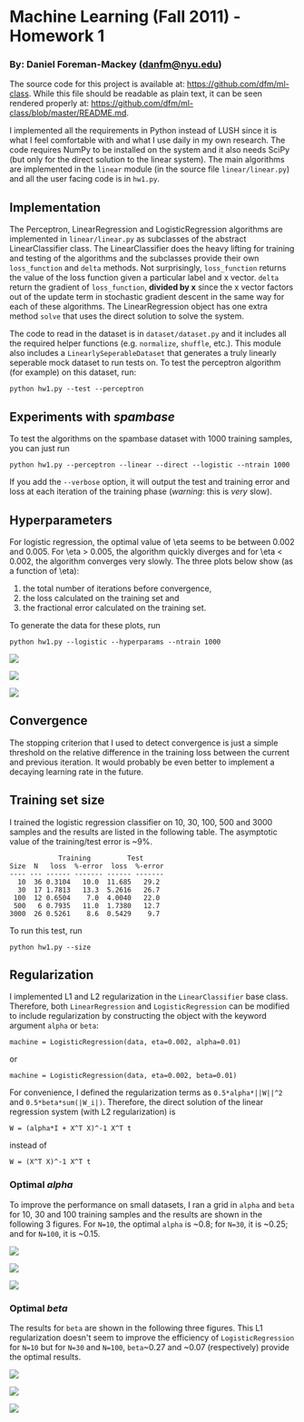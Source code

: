 # Machine Learning (Fall 2011) - Homework 1

### By: Daniel Foreman-Mackey (<danfm@nyu.edu>)

The source code for this project is available at: <https://github.com/dfm/ml-class>.
While this file should be readable as plain text, it can be seen rendered properly
at: <https://github.com/dfm/ml-class/blob/master/README.md>.

I implemented all the requirements in Python instead of LUSH since it is what I 
feel comfortable with and what I use daily in my own research. The code requires
NumPy to be installed on the system and it also needs SciPy (but only for the 
direct solution to the linear system). The main algorithms are implemented in the
`linear` module (in the source file `linear/linear.py`) and all the user facing
code is in `hw1.py`.

## Implementation

The Perceptron, LinearRegression and LogisticRegression algorithms are implemented
in `linear/linear.py` as subclasses of the abstract LinearClassifier class.  The
LinearClassifier does the heavy lifting for training and testing of the algorithms
and the subclasses provide their own `loss_function` and `delta` methods. Not
surprisingly, `loss_function` returns the value of the loss function given a 
particular label and x vector.  `delta` return the gradient of `loss_function`,
__divided by x__ since the x vector factors out of the update term in stochastic
gradient descent in the same way for each of these algorithms.  The LinearRegression
object has one extra method `solve` that uses the direct solution to solve the 
system.

The code to read in the dataset is in `dataset/dataset.py` and it includes all the
required helper functions (e.g. `normalize`, `shuffle`, etc.).  This module also
includes a `LinearlySeperableDataset` that generates a truly linearly seperable
mock dataset to run tests on.  To test the perceptron algorithm (for example) on
this dataset, run:

    python hw1.py --test --perceptron

## Experiments with _spambase_

To test the algorithms on the spambase dataset with 1000 training samples, you 
can just run

    python hw1.py --perceptron --linear --direct --logistic --ntrain 1000

If you add the `--verbose` option, it will output the test and training error and
loss at each iteration of the training phase (_warning_: this is _very_ slow).

## Hyperparameters

For logistic regression, the optimal value of \eta seems to be between 0.002 
and 0.005. For \eta > 0.005, the algorithm quickly diverges and for \eta < 0.002,
the algorithm converges very slowly. The three plots below show (as a function 
of \eta):

1. the total number of iterations before convergence,
2. the loss calculated on the training set and
3. the fractional error calculated on the training set.

To generate the data for these plots, run

    python hw1.py --logistic --hyperparams --ntrain 1000

![](https://github.com/dfm/ml-class/raw/master/hyperparams/Niter.png)

![](https://github.com/dfm/ml-class/raw/master/hyperparams/loss.png)

![](https://github.com/dfm/ml-class/raw/master/hyperparams/ferr.png)

## Convergence

The stopping criterion that I used to detect convergence is just a simple threshold
on the relative difference in the training loss between the current and previous
iteration. It would probably be even better to implement a decaying learning rate
in the future.

## Training set size

I trained the logistic regression classifier on 10, 30, 100, 500 and 3000 samples
and the results are listed in the following table. The asymptotic value of the
training/test error is ~9%.

                Training         Test
    Size  N   loss  %-error  loss  %-error
    ---- --- ------ ------- ------ -------
      10  36 0.3104   10.0  11.685   29.2
      30  17 1.7813   13.3  5.2616   26.7
     100  12 0.6504    7.0  4.0040   22.0
     500   6 0.7935   11.0  1.7380   12.7
    3000  26 0.5261    8.6  0.5429    9.7

To run this test, run

    python hw1.py --size

## Regularization

I implemented L1 and L2 regularization in the `LinearClassifier` base class.
Therefore, both `LinearRegression` and `LogisticRegression` can be modified to
include regularization by constructing the object with the keyword argument
`alpha` or `beta`:

    machine = LogisticRegression(data, eta=0.002, alpha=0.01)

or 

    machine = LogisticRegression(data, eta=0.002, beta=0.01)

For convenience, I defined the regularization terms as `0.5*alpha*||W||^2` and
`0.5*beta*sum(|W_i|)`.  Therefore, the direct solution of the linear regression
system (with L2 regularization) is

    W = (alpha*I + X^T X)^-1 X^T t

instead of

    W = (X^T X)^-1 X^T t

### Optimal _alpha_

To improve the performance on small datasets, I ran a grid in `alpha` and `beta`
for 10, 30 and 100 training samples and the results are shown in the following 3
figures. For `N=10`, the optimal `alpha` is ~0.8; for `N=30`, it is ~0.25; and for
`N=100`, it is ~0.15.

![](https://github.com/dfm/ml-class/raw/master/alpha10.png)

![](https://github.com/dfm/ml-class/raw/master/alpha30.png)

![](https://github.com/dfm/ml-class/raw/master/alpha100.png)

### Optimal _beta_

The results for `beta` are shown in the following three figures. This L1
regularization doesn't seem to improve the efficiency of `LogisticRegression` for
`N=10` but for `N=30` and `N=100`, `beta`~0.27 and ~0.07 (respectively) provide
the optimal results.

![](https://github.com/dfm/ml-class/raw/master/beta10.png)

![](https://github.com/dfm/ml-class/raw/master/beta30.png)

![](https://github.com/dfm/ml-class/raw/master/beta100.png)

